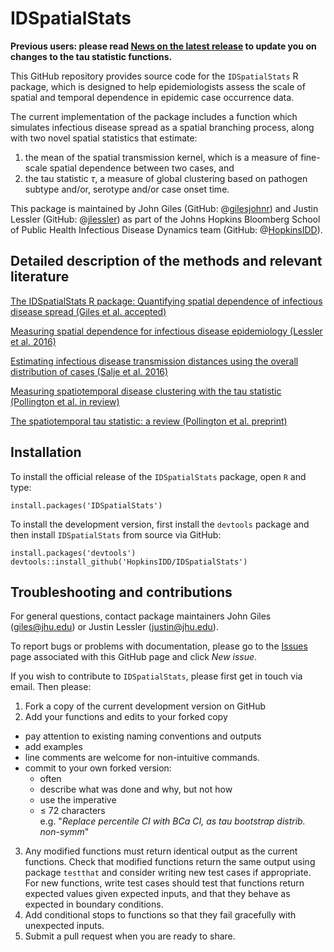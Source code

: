 # IDSpatialStats

**Previous users: please read [News on the latest release](../blob/master/NEWS.md "News on the latest release") to update you on changes to the tau statistic functions.**

This GitHub repository provides source code for the `IDSpatialStats` R package, which is designed to help epidemiologists assess the scale of spatial and temporal dependence in epidemic case occurrence data. 

The current implementation of the package includes a function which simulates infectious disease spread as a spatial branching process, along with two novel spatial statistics that estimate: 

1. the mean of the spatial transmission kernel, which is a measure of fine-scale spatial dependence between two cases, and 
2. the tau statistic $\tau$, a measure of global clustering based on pathogen subtype and/or, serotype and/or case onset time.

This package is maintained by John Giles (GitHub: @[gilesjohnr](https://github.com/gilesjohnR)) and Justin Lessler (GitHub: @[jlessler](https://github.com/jlessler)) as part of the Johns Hopkins Bloomberg School of Public Health Infectious Disease Dynamics team (GitHub: @[HopkinsIDD](https://github.com/HopkinsIDD)).

## Detailed description of the methods and relevant literature

[The IDSpatialStats R package: Quantifying spatial dependence of infectious disease spread (Giles et al. accepted)](https://journal.r-project.org/archive/2019/RJ-2019-043/index.html)

[Measuring spatial dependence for infectious disease epidemiology (Lessler et al. 2016)](http://journals.plos.org/plosone/article?id=10.1371/journal.pone.0155249)

[Estimating infectious disease transmission distances using the overall distribution of cases (Salje et al. 2016)](http://www.sciencedirect.com/science/article/pii/S1755436516300317)

[Measuring spatiotemporal disease clustering with the tau statistic (Pollington et al. in review)](https://arxiv.org/abs/1911.08022)

[The spatiotemporal tau statistic: a review (Pollington et al. preprint)](https://arxiv.org/abs/1911.11476)

## Installation

To install the official release of the `IDSpatialStats` package, open `R` and type:
```
install.packages('IDSpatialStats')
```

To install the development version, first install the `devtools` package and then install `IDSpatialStats` from source via GitHub:
```
install.packages('devtools')
devtools::install_github('HopkinsIDD/IDSpatialStats')
```

## Troubleshooting and contributions

For general questions, contact package maintainers John Giles (giles@jhu.edu) or Justin Lessler (justin@jhu.edu).

To report bugs or problems with documentation, please go to the [Issues](https://github.com/HopkinsIDD/IDSpatialStats/issues) page associated with this GitHub page and click *New issue*.

If you wish to contribute to `IDSpatialStats`, please first get in touch via email. Then please:

1. Fork a copy of the current development version on GitHub
2. Add your functions and edits to your forked copy
  * pay attention to existing naming conventions and outputs
  * add examples
  * line comments are welcome for non-intuitive commands.
  * commit to your own forked version:
    * often
    * describe what was done and why, but not how
    * use the imperative
    * $\leq$ 72 characters  
      e.g. "*Replace percentile CI with BCa CI, as tau bootstrap distrib. non-symm*"

3. Any modified functions must return identical output as the current functions. Check that modified functions return the same output using package `testthat` and consider writing new test cases if appropriate. For new functions, write test cases should test that functions return expected values given expected inputs, and that they behave as expected in boundary conditions.
4. Add conditional stops to functions so that they fail gracefully with unexpected inputs.
5. Submit a pull request when you are ready to share.